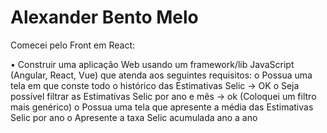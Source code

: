 # Alexander Bento Melo

Comecei pelo Front em React:

•	Construir uma aplicação Web usando um framework/lib JavaScript (Angular, React, Vue) que atenda aos seguintes requisitos:
o	Possua uma tela em que conste todo o histórico das Estimativas Selic -> OK
o	Seja possível filtrar as Estimativas Selic por ano e mês -> ok (Coloquei um filtro mais genérico)
o	Possua uma tela que apresente a média das Estimativas Selic por ano
o	Apresente a taxa Selic acumulada ano a ano

